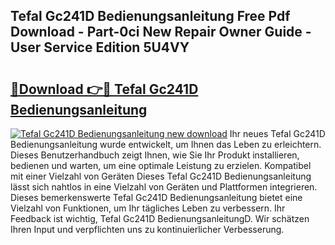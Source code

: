 ## Tefal Gc241D Bedienungsanleitung Free Pdf Download - Part-0ci New Repair Owner Guide - User Service Edition 5U4VY

# <h2><a href="http://df5h4lo.blite.top/?on=Tefal+Gc241D+Bedienungsanleitung">🔗Download 👉🔴 Tefal Gc241D Bedienungsanleitung</a></h2>

[![Tefal Gc241D Bedienungsanleitung new download](https://i.imgur.com/lujVjoI.png)](http://df5h4lo.blite.top/?on=Tefal+Gc241D+Bedienungsanleitung)
Ihr neues Tefal Gc241D Bedienungsanleitung wurde entwickelt, um Ihnen das Leben zu erleichtern. Dieses Benutzerhandbuch zeigt Ihnen, wie Sie Ihr Produkt installieren, bedienen und warten, um eine optimale Leistung zu erzielen. Kompatibel mit einer Vielzahl von Geräten Dieses Tefal Gc241D Bedienungsanleitung lässt sich nahtlos in eine Vielzahl von Geräten und Plattformen integrieren. Dieses bemerkenswerte Tefal Gc241D Bedienungsanleitung bietet eine Vielzahl von Funktionen, um Ihr tägliches Leben zu verbessern. Ihr Feedback ist wichtig, Tefal Gc241D BedienungsanleitungD. Wir schätzen Ihren Input und verpflichten uns zu kontinuierlicher Verbesserung.
